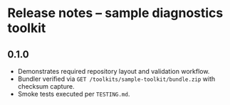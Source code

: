 # Release notes – sample diagnostics toolkit

## 0.1.0
- Demonstrates required repository layout and validation workflow.
- Bundler verified via `GET /toolkits/sample-toolkit/bundle.zip` with checksum capture.
- Smoke tests executed per `TESTING.md`.
